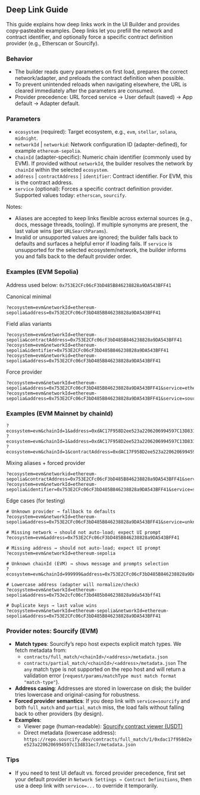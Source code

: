 ## Deep Link Guide

This guide explains how deep links work in the UI Builder and provides copy‑pasteable examples. Deep links let you prefill the network and contract identifier, and optionally force a specific contract definition provider (e.g., Etherscan or Sourcify).

### Behavior

- The builder reads query parameters on first load, prepares the correct network/adapter, and preloads the contract definition when possible.
- To prevent unintended reloads when navigating elsewhere, the URL is cleared immediately after the parameters are consumed.
- Provider precedence: URL forced service → User default (saved) → App default → Adapter default.

### Parameters

- `ecosystem` (required): Target ecosystem, e.g., `evm`, `stellar`, `solana`, `midnight`.
- `networkId` | `networkid`: Network configuration ID (adapter-defined), for example `ethereum-sepolia`.
- `chainId` (adapter-specific): Numeric chain identifier (commonly used by EVM). If provided without `networkId`, the builder resolves the network by `chainId` within the selected `ecosystem`.
- `address` | `contractAddress` | `identifier`: Contract identifier. For EVM, this is the contract address.
- `service` (optional): Forces a specific contract definition provider. Supported values today: `etherscan`, `sourcify`.

Notes:

- Aliases are accepted to keep links flexible across external sources (e.g., docs, message threads, tooling). If multiple synonyms are present, the last value wins (per `URLSearchParams`).
- Invalid or unsupported values are ignored; the builder falls back to defaults and surfaces a helpful error if loading fails. If `service` is unsupported for the selected ecosystem/network, the builder informs you and falls back to the default provider order.

### Examples (EVM Sepolia)

Address used below: `0x753E2CFc06cF3bD485B846238828a9DA543BFF41`

Canonical minimal

```text
?ecosystem=evm&networkId=ethereum-sepolia&address=0x753E2CFc06cF3bD485B846238828a9DA543BFF41
```

Field alias variants

```text
?ecosystem=evm&networkId=ethereum-sepolia&contractAddress=0x753E2CFc06cF3bD485B846238828a9DA543BFF41
?ecosystem=evm&networkId=ethereum-sepolia&identifier=0x753E2CFc06cF3bD485B846238828a9DA543BFF41
?ecosystem=evm&networkid=ethereum-sepolia&address=0x753E2CFc06cF3bD485B846238828a9DA543BFF41
```

Force provider

```text
?ecosystem=evm&networkId=ethereum-sepolia&address=0x753E2CFc06cF3bD485B846238828a9DA543BFF41&service=etherscan
?ecosystem=evm&networkId=ethereum-sepolia&address=0x753E2CFc06cF3bD485B846238828a9DA543BFF41&service=sourcify
```

### Examples (EVM Mainnet by chainId)

```text
?ecosystem=evm&chainId=1&address=0xdAC17F958D2ee523a2206206994597C13D831ec7
?ecosystem=evm&chainId=1&address=0xdAC17F958D2ee523a2206206994597C13D831ec7&service=etherscan
?ecosystem=evm&chainId=1&contractAddress=0xdAC17F958D2ee523a2206206994597C13D831ec7&service=sourcify
```

Mixing aliases + forced provider

```text
?ecosystem=evm&networkid=ethereum-sepolia&contractAddress=0x753E2CFc06cF3bD485B846238828a9DA543BFF41&service=etherscan
?ecosystem=evm&networkId=ethereum-sepolia&identifier=0x753E2CFc06cF3bD485B846238828a9DA543BFF41&service=sourcify
```

Edge cases (for testing)

```text
# Unknown provider → fallback to defaults
?ecosystem=evm&networkId=ethereum-sepolia&address=0x753E2CFc06cF3bD485B846238828a9DA543BFF41&service=unknown

# Missing network → should not auto-load; expect UI prompt
?ecosystem=evm&address=0x753E2CFc06cF3bD485B846238828a9DA543BFF41

# Missing address → should not auto-load; expect UI prompt
?ecosystem=evm&networkId=ethereum-sepolia

# Unknown chainId (EVM) → shows message and prompts selection
?ecosystem=evm&chainId=999999&address=0x753E2CFc06cF3bD485B846238828a9DA543BFF41

# Lowercase address (adapter will normalize/check)
?ecosystem=evm&networkId=ethereum-sepolia&address=0x753e2cfc06cf3bd485b846238828a9da543bff41

# Duplicate keys → last value wins
?ecosystem=evm&networkId=ethereum-sepolia&networkId=ethereum-sepolia&address=0x753E2CFc06cF3bD485B846238828a9DA543BFF41
```

### Provider notes: Sourcify (EVM)

- **Match types**: Sourcify’s repo host expects explicit match types. We fetch metadata from:
  - `contracts/full_match/<chainId>/<address>/metadata.json`
  - `contracts/partial_match/<chainId>/<address>/metadata.json`
    The `any` match type is not supported on the repo host and will return a validation error (`request/params/matchType must match format "match-type"`).
- **Address casing**: Addresses are stored in lowercase on disk; the builder tries lowercase and original-casing for robustness.
- **Forced provider semantics**: If you deep link with `service=sourcify` and both `full_match` and `partial_match` miss, the load fails without falling back to other providers (by design).
- **Examples**:
  - Viewer page (human‑readable): [Sourcify contract viewer (USDT)](https://repo.sourcify.dev/1/0xdAC17F958D2ee523a2206206994597C13D831ec7)
  - Direct metadata (lowercase address): `https://repo.sourcify.dev/contracts/full_match/1/0xdac17f958d2ee523a2206206994597c13d831ec7/metadata.json`

### Tips

- If you need to test UI default vs. forced provider precedence, first set your default provider in `Network Settings → Contract Definitions`, then use a deep link with `service=...` to override it temporarily.
